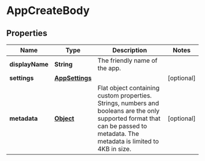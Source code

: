 

# AppCreateBody

## Properties

Name | Type | Description | Notes
------------ | ------------- | ------------- | -------------
**displayName** | **String** | The friendly name of the app. | 
**settings** | [**AppSettings**](AppSettings.md) |  |  [optional]
**metadata** | [**Object**](.md) | Flat object containing custom properties. Strings, numbers and booleans  are the only supported format that can be passed to metadata. The metadata is limited to 4KB in size.  |  [optional]



